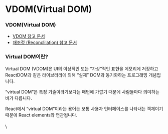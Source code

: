 # VDOM(Virtual DOM)

### VDOM(Virtual DOM)

* [VDOM 참고 문서](https://ko.legacy.reactjs.org/docs/faq-internals.html)
* [재조정 (Reconclilation) 참고 문서](https://ko.legacy.reactjs.org/docs/reconciliation.html)

### Virtual DOM이란? <a href="#what-is-the-virtual-dom" id="what-is-the-virtual-dom"></a>

Virtual DOM (VDOM)은 UI의 이상적인 또는 “가상”적인 표현을 메모리에 저장하고 ReactDOM과 같은 라이브러리에 의해 “실제” DOM과 동기화하는 프로그래밍 개념입니다.

“virtual DOM”은 특정 기술이라기보다는 패턴에 가깝기 때문에 사람들마다 의미하는 바가 다릅니다.&#x20;

React에서 “virtual DOM”이라는 용어는 보통 사용자 인터페이스를 나타내는 객체이기 때문에 React elements와 연관됩니다.&#x20;

#### &#x20;<a href="#is-the-shadow-dom-the-same-as-the-virtual-dom" id="is-the-shadow-dom-the-same-as-the-virtual-dom"></a>

\
